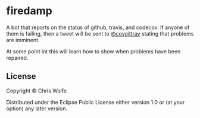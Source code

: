 # firedamp



A bot that reports on the status of github, travis, and codecov. If anyone of
them is failing, then a tweet will be sent to
[@covgittrav](https://twitter.com/covgittrav) stating that problems
are imminent.

At some point int this will learn how to show when problems have been repaired.

## License

Copyright © Chris Wolfe

Distributed under the Eclipse Public License either version 1.0 or (at
your option) any later version.
